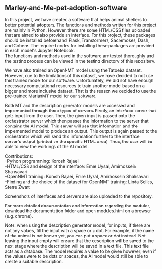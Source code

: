 ## Marley-and-Me-pet-adoption-software
In this project, we have created a software that helps animal shelters to better potential adopters. The functions and methods written for this project are mainly in Python. However, there are some HTML/CSS files uploaded that are aimed to also provide an interface. For this project, these packages should be installed beforehand: Flask, Transformers, Sacremoses, Dash, and Cohere. The required codes for installing these packages are provided in each model's Jupyter Notebook.  
The functions and methods used in the software are tested thoroughly and the testing process can be viewed in the testing directory of this repository.  
  
We have also trained an OpenNMT model using the Tatoeba dataset. However, due to the limitations of this dataset, we have decided to not use this trained model for our software. Unfortunately, we did not have enough necessary computational resources to train another model based on a bigger and more inclusive dataset. That is the reason we decided to use the pre-trained MarianMT model for our software.  
  
Both MT and the description generator models are accessed and implemented through three types of servers. Firstly, an interface server that gets input from the user. Then, the given input is passed onto the orchestrator server which then passes the information to the server that contains the AI model. This server will use that information and the implemented model to produce an output. This output is again passed to the orchestrator which will send this information further to the interface server's output (printed on the specific HTML area). Thus, the user will be able to view the workings of the AI model.  
  
Contributions:  
  -Python programming: Korosh Rajaei  
  -HTML/CSS and design of the interface: Emre Uysal, Amirhossein Shahsavari  
  -OpenNMT training: Korosh Rajaei, Emre Uysal, Amirhossein Shahsavari  
  -Finding and the choice of the dataset for OpenNMT training: Linda Selles, Sterre Zwart  
    
Screenshots of interfaces and servers are also uploaded to the repository.   

For more detailed documentation and information regarding the modules, download the documentation folder and open modules.html on a browser (e.g. chrome).   
  
Note: when using the description generator model, for inputs, if there are not any values, fill the input with a space or a dot. For example, if the name of the animal is not known yet, you can put a space or dot instead. Not leaving the input empty will ensure that the description will be saved to the next stage where the description will be saved in a text file. This text file acts as a database. The model requires a value to be given however, even if the values were to be dots or spaces, the AI model would still be able to create a suitable description. 
